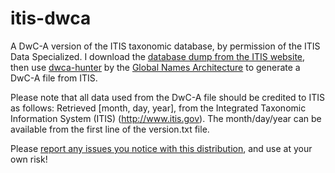 itis-dwca
=========

A DwC-A version of the ITIS taxonomic database, by
permission of the ITIS Data Specialized. I download
the [database dump from the ITIS website](http://www.itis.gov/downloads/index.html),
then use [dwca-hunter](https://github.com/GlobalNamesArchitecture/dwca-hunter)
by the [Global Names Architecture](http://globalnames.org/) to generate
a DwC-A file from ITIS.

Please note that all data used from the DwC-A file should be credited to
ITIS as follows: Retrieved [month, day, year], from the Integrated Taxonomic Information System (ITIS) (http://www.itis.gov). The month/day/year can be
available from the first line of the version.txt file.

Please [report any issues you notice with this distribution](https://github.com/gaurav/itis-dwca/issues), and use at your own risk!
